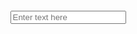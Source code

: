 <!DOCTYPE html>
<html lang="en">
<head>
  <meta charset="UTF-8">
  <meta name="viewport" content="width=device-width, initial-scale=1.0">
  <title>Simple Webpage with Background and Textbox</title>
  <style>
    /* Make the whole page fill the screen */
    body, html {
      margin: 0;
      padding: 0;
      height: 100%;
      display: flex;
      justify-content: center;
      align-items: center;
      background-image: url(jiha-moon.jpg); 
      background-size: cover;
      background-position: center;
    }

    .textbox {
      width: 300px;
      padding: 20px;
      font-size: 16px;
      text-align: center;
      border-radius: 10px;
      border: 2px solid #fff;
      background-color: rgba(255, 255, 255, 0.7); /* 70% opacity */
    }
  </style>
</head>
<body>

  <div class="textbox">
    <input type="text" placeholder="Enter text here" />
  </div>

</body>
</html>
